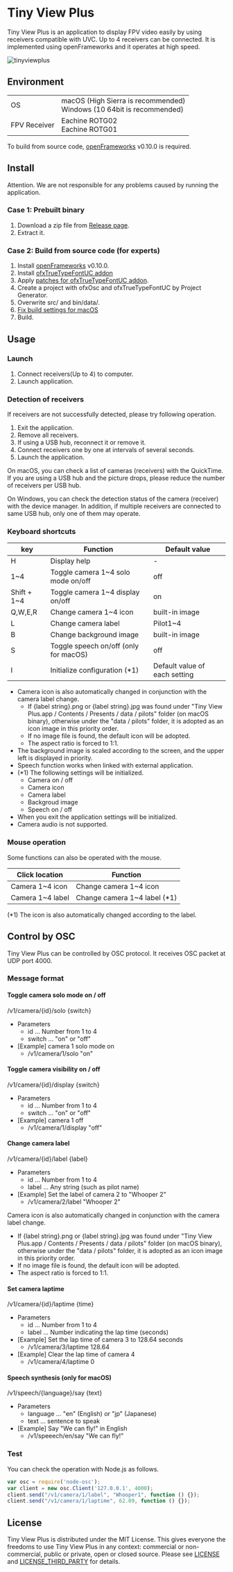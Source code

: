# Tiny View Plus

Tiny View Plus is an application to display FPV video easily by using receivers compatible with UVC. Up to 4 receivers can be connected. It is implemented using openFrameworks and it operates at high speed.

![tinyviewplus](docs/overview.jpg)

## Environment

<table>
<tr>
<td>OS</td><td>macOS (High Sierra is recommended)<br/>Windows (10 64bit is recommended)</td>
</tr>
<tr>
<td>FPV Receiver</td><td>Eachine ROTG02<br/>Eachine ROTG01</td>
</tr>
</table>

To build from source code, [openFrameworks](http://openframeworks.cc/ja/) v0.10.0 is required.

## Install

Attention. We are not responsible for any problems caused by running the application.

### Case 1: Prebuilt binary

1. Download a zip file from [Release page](https://github.com/t-asano/tinyviewplus/releases).
2. Extract it.

### Case 2: Build from source code (for experts)

1. Install [openFrameworks](http://openframeworks.cc/ja/) v0.10.0.
2. Install [ofxTrueTypeFontUC addon](https://github.com/hironishihara/ofxTrueTypeFontUC)
3. Apply [patches for ofxTrueTypeFontUC addon](https://github.com/hironishihara/ofxTrueTypeFontUC/pull/29/commits/297e75e9cdccb6d29b507eccf16b84d8fef86a88).
4. Create a project with ofxOsc and ofxTrueTypeFontUC by Project Generator.
5. Overwrite src/ and bin/data/.
6. [Fix build settings for macOS](https://github.com/openframeworks/openFrameworks/commit/da6929bf6dc529a1082224a7db249e8a073b2361)
7. Build.

## Usage

### Launch

1. Connect receivers(Up to 4) to computer.
2. Launch application.

### Detection of receivers

If receivers are not successfully detected, please try following operation.

1. Exit the application.
2. Remove all receivers.
3. If using a USB hub, reconnect it or remove it.
4. Connect receivers one by one at intervals of several seconds.
5. Launch the application.

On macOS, you can check a list of cameras (receivers) with the QuickTime. If you are using a USB hub and the picture drops, please reduce the number of receivers per USB hub.

On Windows, you can check the detection status of the camera (receiver) with the device manager. In addition, if multiple receivers are connected to same USB hub, only one of them may operate.

### Keyboard shortcuts
                        
| key | Function | Default value |
|---|---|---|
| H | Display help | - |
| 1~4 | Toggle camera 1~4 solo mode on/off | off |
| Shift + 1~4 | Toggle camera 1~4 display on/off | on |
| Q,W,E,R | Change camera 1~4 icon | built-in image |
| L | Change camera label | Pilot1~4 |
| B | Change background image | built-in image |
| S | Toggle speech on/off (only for macOS) | off |
| I | Initialize configuration (*1) | Default value of each setting |

- Camera icon is also automatically changed in conjunction with the camera label change.
	- If {label string}.png or {label string}.jpg was found under "Tiny View Plus.app / Contents / Presents / data / pilots" folder (on macOS binary), otherwise under the "data / pilots" folder,	it is adopted as an icon image in this priority order.
	- If no image file is found, the default icon will be adopted.
	- The aspect ratio is forced to 1:1.
- The background image is scaled according to the screen, and the upper left is displayed in priority.
- Speech function works when linked with external application.
- (*1) The following settings will be initialized.
	- Camera on / off
	- Camera icon
	- Camera label
	- Backgroud image
	- Speech on / off
- When you exit the application settings will be initialized.
- Camera audio is not supported.

### Mouse operation

Some functions can also be operated with the mouse.

| Click location | Function |
| --- | --- |
| Camera 1~4 icon | Change camera 1~4 icon |
| Camera 1~4 label | Change camera 1~4 label (*1) |

(*1) The icon is also automatically changed according to the label.

## Control by OSC

Tiny View Plus can be controlled by OSC protocol. It receives OSC packet at UDP port 4000.

### Message format

#### Toggle camera solo mode on / off

/v1/camera/{id}/solo {switch}

- Parameters
	- id ... Number from 1 to 4
	- switch ... "on" or "off"
- [Example] camera 1 solo mode on
    - /v1/camera/1/solo "on"

#### Toggle camera visibility on / off

/v1/camera/{id}/display {switch}

- Parameters
	- id ... Number from 1 to 4
	- switch ... "on" or "off"
- [Example] camera 1 off
	- /v1/camera/1/display "off"

#### Change camera label

/v1/camera/{id}/label {label}

- Parameters
	- id ... Number from 1 to 4
	- label ... Any string (such as pilot name)
- [Example] Set the label of camera 2 to "Whooper 2"
	- /v1/camera/2/label "Whooper 2"

Camera icon is also automatically changed in conjunction with the camera label change.

- If {label string}.png or {label string}.jpg was found under "Tiny View Plus.app / Contents / Presents / data / pilots" folder (on macOS binary), otherwise under the "data / pilots" folder,	it is adopted as an icon image in this priority order.
- If no image file is found, the default icon will be adopted.
- The aspect ratio is forced to 1:1.

#### Set camera laptime

/v1/camera/{id}/laptime {time}

- Parameters
	- id ... Number from 1 to 4
	- label ... Number indicating the lap time (seconds)
- [Example] Set the lap time of camera 3 to 128.64 seconds
	- /v1/camera/3/laptime 128.64
- [Example] Clear the lap time of camera 4
	- /v1/camera/4/laptime 0

#### Speech synthesis (only for macOS)

/v1/speech/{language}/say {text}

- Parameters
	- language ... "en" (English) or "jp" (Japanese)
	- text ... sentence to speak
- [Example] Say "We can fly!" in English
	- /v1/speeech/en/say "We can fly!"

### Test

You can check the operation with Node.js as follows.

```js
var osc = require('node-osc');
var client = new osc.Client('127.0.0.1', 4000);
client.send("/v1/camera/1/label", "Whooper1", function () {});
client.send("/v1/camera/1/laptime", 62.09, function () {});
```

## License

Tiny View Plus is distributed under the MIT License. This gives everyone the freedoms to use Tiny View Plus in any context: commercial or non-commercial, public or private, open or closed source. Please see [LICENSE](LICENSE) and [LICENSE_THIRD_PARTY](LICENSE_THIRD_PARTY) for details.